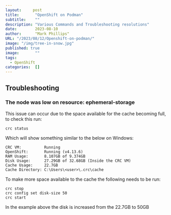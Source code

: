 ```yaml
---
layout:     post 
title:       "OpenShift on Podman"
subtitle:    ""
description: "Various Commands and Troubleshooting resolutions"
date:        2023-08-10
author:      "Mark Phillips"
URL: "/2023/08/12/Openshift-on-podman/"
image: "/img/tree-in-snow.jpg"
published: true
image:       ""
tags:        
  - OpenShift
categories:  []
---
```


## Troubleshooting

### The node was low on resource: ephemeral-storage

This issue can occur due to the space available for the cache becoming full, to check this run:
```
crc status
```

Which will show something similar to the below on Windows:
```
CRC VM:          Running
OpenShift:       Running (v4.13.6)
RAM Usage:       8.107GB of 9.374GB
Disk Usage:      27.29GB of 32.68GB (Inside the CRC VM)
Cache Usage:     22.7GB
Cache Directory: C:\Users\<user>\.crc\cache

```

To make more space available to the cache the following needs to be run:
```
crc stop
crc config set disk-size 50
crc start
```

In the example above the disk is increased from the 22.7GB to 50GB
